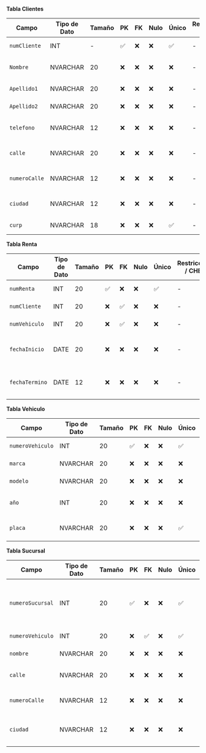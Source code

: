 **Tabla Clientes**

| Campo           | Tipo de Dato | Tamaño | PK  | FK  | Nulo | Único | Restricciones / CHECK                      | Referencia a                    | Descripción                             |
|----------------|--------------|--------|-----|-----|------|--------|--------------------------------------------|----------------------------------|-----------------------------------------|
| `numCliente`     | INT          | -      | ✅  | ❌  | ❌   | ✅     | -                                       | -                                | Identificador del cliente               |
| `Nombre`        | NVARCHAR      | 20    | ❌  | ❌  | ❌   | ❌     | -           | -                                | Nombre completo del cliente             |
| `Apellido1`          | NVARCHAR   | 20    | ❌  | ❌  | ❌   | ❌     | -         | -                                | Apellido 1 del cliente                        |
| `Apellido2`        | NVARCHAR      | 20    | ❌  | ❌  | ❌   | ❌     | -                   | -                  |Apellido 2 del cliente         
| `telefono`      | NVARCHAR          | 12      | ❌  | ❌   | ❌   | ❌     | -                                       | -            | Numero celular del cliente    |
| `calle`      | NVARCHAR          | 20      | ❌  | ❌   | ❌   | ❌     | -                                       | -            | Calle de la direccion del cliente    |
| `numeroCalle`      | NVARCHAR          | 12      | ❌  | ❌   | ❌   | ❌     | -                                       | -            | Numero de calle del cliente    |
| `ciudad`      | NVARCHAR          | 12      | ❌  | ❌   | ❌   | ❌     | -                                       | -            | Ciudad de residencia del cliente    |
| `curp`      | NVARCHAR          | 18      |  ❌ | ❌   | ❌   | ✅   | -                                       | -            | CURP  del cliente    |

**Tabla Renta**

| Campo           | Tipo de Dato | Tamaño | PK  | FK  | Nulo | Único | Restricciones / CHECK                      | Referencia a                    | Descripción                             |
|----------------|--------------|--------|-----|-----|------|--------|--------------------------------------------|----------------------------------|-----------------------------------------|
| `numRenta`     | INT          | 20      | ✅  | ❌  | ❌   | ✅     | -                                       | -                                | Identificador de la renta               |
| `numCliente`        | INT      | 20    | ❌  | ✅  | ❌   | ❌     | -           | Clientes (NumCliente)                                | Idenatificador del cliente             |
| `numVehiculo`          | INT   | 20    | ❌  | ✅  | ❌   | ❌     | -         | Vehiculo(numVehiculo)                                | Idenatificador del vehiculo                       |
| `fechaInicio`        | DATE      | 20    | ❌  | ❌  | ❌   | ❌     | -                   | -                  |Fecha de inicio de la renta del vehiculo         
| `fechaTermino`      | DATE          | 12      | ❌  | ❌   | ❌   | ❌     | -                                       | -            | Fecha de termino de la renta del vehiculo    |

**Tabla Vehiculo**

| Campo           | Tipo de Dato | Tamaño | PK  | FK  | Nulo | Único | Restricciones / CHECK                      | Referencia a                    | Descripción                             |
|----------------|--------------|--------|-----|-----|------|--------|--------------------------------------------|----------------------------------|-----------------------------------------|
| `numeroVehiculo`     | INT          | 20      | ✅  | ❌  | ❌   | ✅     | -                                       | -                                | Identificador del vehiculo              |
| `marca`        | NVARCHAR      | 20    | ❌  | ❌  | ❌   | ❌     | -           | -                                | Marca del vehiculo             |
| `modelo`          | NVARCHAR   | 20    | ❌  | ❌  | ❌   | ❌     | -         | -                                | Modelo del vehiculo                       |
| `año`        | INT      | 20    | ❌  | ❌  | ❌   | ❌     | -                   | -                  |Año de lanzamiento del vehiculo         
| `placa`      | NVARCHAR          | 20     | ❌  | ❌   | ❌   | ✅     | -                                       | -            | Numero de la matricula del vehiculo    |

**Tabla Sucursal**

| Campo           | Tipo de Dato | Tamaño | PK  | FK  | Nulo | Único | Restricciones / CHECK                      | Referencia a                    | Descripción                             |
|----------------|--------------|--------|-----|-----|------|--------|--------------------------------------------|----------------------------------|-----------------------------------------|
| `numeroSucursal`     | INT          | 20      | ✅  | ❌  | ❌   | ✅     | -                                       | -                                | Identificador de la sucursal en donde se encuentra el vehiculo             |
| `numeroVehiculo`        | INT     | 20    | ❌  | ✅  | ❌   | ✅     | -           | -                                | Marca del vehiculo             |
| `nombre`          | NVARCHAR   | 20    | ❌  | ❌  | ❌   | ❌     | -         | Vehiculo(numeroVehiculo)                      | Nombre de la sucursal                       |
| `calle`      | NVARCHAR          | 20      | ❌  | ❌   | ❌   | ❌     | -                                       | -            | Calle de la direccion de la sucursal    |
| `numeroCalle`      | NVARCHAR          | 12      | ❌  | ❌   | ❌   | ❌     | -                                       | -            | Numero de calle de la sucursal   |
| `ciudad`      | NVARCHAR          | 12      | ❌  | ❌   | ❌   | ❌     | -                                       | -            | Ciudad en donde se encuentra la sucursal    |


